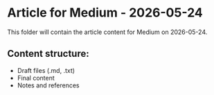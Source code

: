 # Article for Medium - 2026-05-24

This folder will contain the article content for Medium on 2026-05-24.

## Content structure:
- Draft files (.md, .txt)
- Final content
- Notes and references
